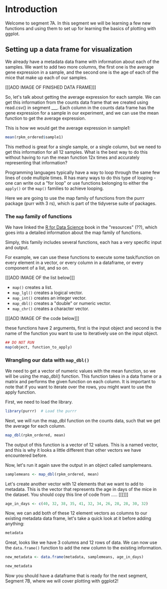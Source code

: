 # Introduction

Welcome to segment 7A. In this segment we will be learning a few new functions and using them to set up for learning the basics of plotting with ggplot.

## Setting up a data frame for visualization

We already have a metadata data frame with information about each of the samples. We want to add two more columns, the first one is the average gene expression in a sample, and the second one is the age of each of the mice that make up each of our samples.

[[[ADD IMAGE OF FINISHED DATA FRAME]]]

So, let's talk about getting the average expression for each sample. We can get this information from the counts data frame that we created using read.csv() in segment \_\_\_. Each column in the counts data frame has the gene expression for a sample in our experiment, and we can use the mean function to get the average expression. 

This is how we would get the average expression in sample1:
```r
mean(rpkm_ordered$sample1)
```

This method is great for a single sample, or a single column, but we need to get this information for all 12 samples. What is the best way to do this without having to run the mean function 12x times and accurately representing that information?

Programming languages typically have a way to loop through the same few lines of code multiple times. R has many ways to do this type of looping - one can write out a "for loop" or use functions belonging to either the `apply()` or the `map()` families to achieve looping. 

Here we are going to use the map family of functions from the purrr package (purr with 3 rs), which is part of the tidyverse suite of packages.

### The `map` family of functions

We have linked the [R for Data Science](http://r4ds.had.co.nz/iteration.html#the-map-functions) book in the "resources" (??), which goes into a detailed information about the map family of functions. 

Simply, this family includes several functions, each has a very specific input and output.

For example, we can use these functions to execute some task/function on every element in a vector, or every column in a dataframe, or every component of a list, and so on. 

[[[ADD IMAGE OF the list below]]]

- `map()` creates a list.
- `map_lgl()` creates a logical vector.
- `map_int()` creates an integer vector.
- `map_dbl()` creates a "double" or numeric vector.
- `map_chr()` creates a character vector.

[[[ADD IMAGE OF the code below]]]

these functions have 2 arguments, first is the input object and second is the name of the function you want to use to iteratively use on the input object.

```r
## DO NOT RUN
map(object, function_to_apply)
```

### Wrangling our data with `map_dbl()`

We need to get a vector of numeric values with the mean function, so we will be using the map_dbl() function. This function takes in a data frame or a matrix and performs the given function on each column. It is important to note that if you want to iterate over the rows, you might want to use the apply function.

First, we need to load the library.

```r
library(purrr)  # Load the purrr
```

Next, we will run the map_dbl function on the counts data, such that we get the average for each column.

```r
map_dbl(rpkm_ordered, mean) 
```

The output of this function is a vector of 12 values. This is a named vector, and this is why it looks a little different than other vectors we have encountered before.

Now, let's run it again save the output in an object called samplemeans.

```r
samplemeans <- map_dbl(rpkm_ordered, mean) 
```

Let's create another vector with 12 elements that we want to add to metadata. This is the vector that represents the age in days of the mice in the dataset. You should copy this line of code from ..... [[[]]]

```r
age_in_days <- c(40, 32, 38, 35, 41, 32, 34, 26, 28, 28, 30, 32)    
```

Now, we can add both of these 12 element vectors as columns to our existing metadata data frame, let's take a quick look at it before adding anything:

```r
metadata
```

Great, looks like we have 3 columns and 12 rows of data. We can now use the `data.frame()` function to add the new column to the existing information.
	
```r
new_metadata <- data.frame(metadata, samplemeans, age_in_days)

new_metadata
```

Now you should have a dataframe that is ready for the next segment, Segment 7B, where we will cover plotting with ggplot2!

